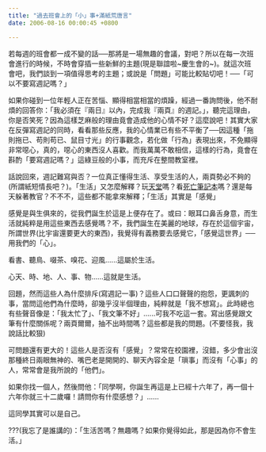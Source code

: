 ```yaml
---
title: "過去班會上的「小」事+滿紙荒唐言"
date: 2006-08-16 00:00:45 +0800

---
```

<p>若每週的班會都一成不變的話──那將是一場無趣的會議，對吧？所以在每一次班會進行的時候，不時會穿插一些新鮮的主題(現是聯誼啦~慶生會的~)。就這次班會吧，我們談到一項值得思考的主題；或說是「問題」可能比較貼切吧！──「可以不要寫週記嗎？」</p><p>如果你碰到一位年輕人正在苦惱、顯得相當相當的煩躁，經過一番詢問後，他不耐煩的回答你：「我必須在『兩日』以內，完成我『兩頁』的週記。」，聽完這理由，你是否笑死？因為這樣芝麻般的理由竟會造成他的心情不好？這麼說吧！其實大家在反彈寫週記的同時，看看那些反應，我的心情業已有些不平衡了──因這種「拖則拖已、苟則苟已、鼠目寸光」的行事觀念，若化做「行為」表現出來，不免顯得非常噁心，真的，噁心的東西沒人喜歡。而我萬萬不敢相信，這樣的行為，竟會在斟酌「要寫週記嗎？」這綠豆般的小事，而充斥在整間教室裡。</p><p>話說回來，週記難寫與否？一位真正懂得生活、享受生活的人，兩頁勢必不夠的(所謂紙短情長吧？)。「生活」又怎麼解釋？玩<u>天堂</u>嗎？看<u>死亡筆記本</u>嗎？還是每天躲著教官？不不不，這些都不能拿來解釋；「生活」其實是「感覺」</p><p>感覺是與生俱來的，從我們誕生於這是上便存在了。或曰：眼耳口鼻舌身意，而生活就純粹是用這些東西去感覺嗎？不，我們誕生在美麗的地球，存在於這個宇宙，所謂世界(比宇宙還要更大的東西)，我覺得有義務要去感覺它，「感覺這世界」──用我們的「心」。</p><p>看書、聽鳥、啜茶、嗅花、迎風......這屬於生活。</p><p>心天、時、地、人、事、物......這就是生活。</p><p>回題，然而這些人為什麼排斥(寫週記一事)？這些人口口聲聲的抱怨，更諷刺的事，當問這他們為什麼時，卻幾乎沒半個理由，純粹就是「我不想寫」。此時總也有些聲音像是：「我太忙了」、「我文筆不好」......可我不吃這一套。寫出感覺跟文筆有什麼關係呢？兩頁爾爾，抽不出時間嗎？這些都是我的問題。(不要怪我，我說話比較狠)</p><p>可問題還有更大的！這些人是否沒有「感覺」？常常在校園裡，沒錯，多少會出沒那種終日兩眼無神的、嘴巴老是開開的、聊天內容全是「瑣事」而沒有「心事」的人，常常會是我所說的「他們」。</p><p>如果你找一個人，然後問他：「同學啊，你誕生再這是上已經十六年了，再一個十六年你就三十二歲囉！請問你有什麼感想？」......</p><p>這同學其實可以是自己。</p><p>???(我忘了是誰講的)：「生活苦嗎？無趣嗎？如果你覺得如此，那是因為你不會生活。」</p>
